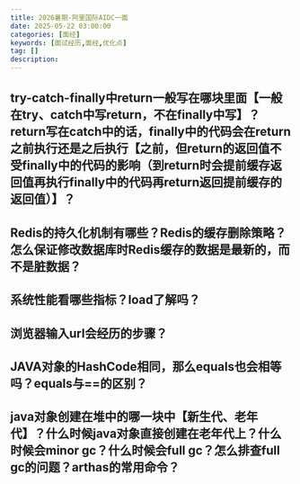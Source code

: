 ```yaml
---
title: 2026暑期-阿里国际AIDC一面
date: 2025-05-22 03:00:00
categories: [面经]
keywords: [面试经历,面经,优化点]
tag: []
description:
---
```


## try-catch-finally中return一般写在哪块里面【一般在try、catch中写return，不在finally中写】？return写在catch中的话，finally中的代码会在return之前执行还是之后执行【之前，但return的返回值不受finally中的代码的影响（到return时会提前缓存返回值再执行finally中的代码再return返回提前缓存的返回值）】？

## Redis的持久化机制有哪些？Redis的缓存删除策略？怎么保证修改数据库时Redis缓存的数据是最新的，而不是脏数据？

## 系统性能看哪些指标？load了解吗？

## 浏览器输入url会经历的步骤？

## JAVA对象的HashCode相同，那么equals也会相等吗？equals与==的区别？

## java对象创建在堆中的哪一块中【新生代、老年代】？什么时候java对象直接创建在老年代上？什么时候会minor gc？什么时候会full gc？怎么排查full gc的问题？arthas的常用命令？
